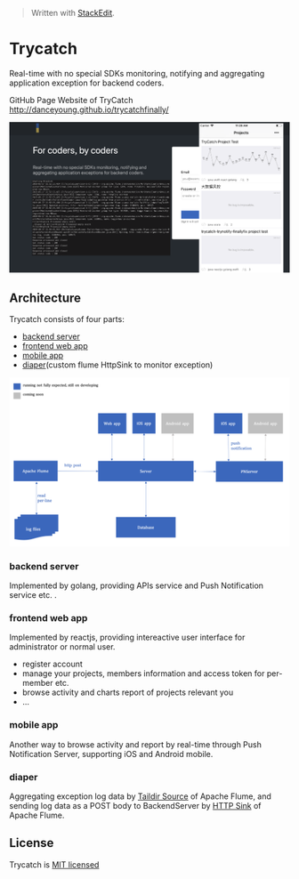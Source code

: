 > Written with [StackEdit](https://stackedit.io/).
# Trycatch
Real-time with no special SDKs monitoring, notifying and aggregating application exception for backend coders.

GitHub Page Website of TryCatch http://danceyoung.github.io/trycatchfinally/

![enter image description here](https://github.com/danceyoung/trycatch/blob/master/resource/cover.png?raw=true)

## Architecture
Trycatch consists of four parts:

 - [backend server](https://github.com/danceyoung/trycatch-server)
 - [frontend web app](https://github.com/danceyoung/trycatch/tree/master/trycatch-webApp)
 - [mobile app](https://github.com/danceyoung/trycatch/tree/master/trycatch-mobileApp)
 - [diaper](https://github.com/danceyoung/trycatch/tree/master/trycatch-flumeDiaper)(custom flume HttpSink to monitor exception)
 
 ![architecture](https://github.com/danceyoung/trycatch/blob/master/resource/architecture.png?raw=true)
 ### backend server
 Implemented by golang, providing APIs service and Push Notification service etc. .
 ### frontend web app
Implemented by reactjs, providing intereactive user interface for administrator or normal user.
 - register account
 - manage your projects, members information and access token for per-member etc. 
 - browse activity and charts report of projects relevant you
 - ...
 ### mobile app
 Another way to browse activity and report by real-time through Push Notification Server, supporting iOS and Android mobile.
 ### diaper
 Aggregating exception log data by [Taildir Source](http://flume.apache.org/releases/content/1.9.0/FlumeUserGuide.html#taildir-source) of Apache Flume, and sending log data as a POST body to BackendServer by [HTTP Sink](http://flume.apache.org/releases/content/1.9.0/FlumeUserGuide.html#http-sink) of Apache Flume.

## License
Trycatch is [MIT licensed](https://github.com/danceyoung/trycatch/blob/master/LICENSE)
